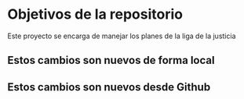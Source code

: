 # Objetivos de la repositorio

Este proyecto se encarga de manejar los planes de la liga de la justicia


## Estos cambios son nuevos de forma local
## Estos cambios son nuevos desde Github
